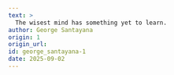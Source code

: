 ```yaml
---
text: >
  The wisest mind has something yet to learn.
author: George Santayana
origin: 1
origin_url:
id: george_santayana-1
date: 2025-09-02 
---
```

